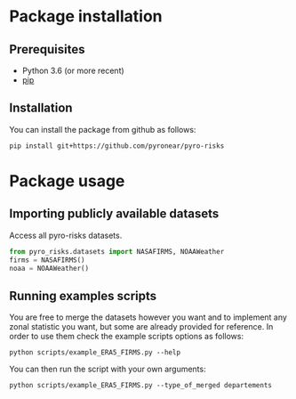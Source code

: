# Package installation

## Prerequisites

-   Python 3.6 (or more recent)
-   [pip](https://pip.pypa.io/en/stable/)

## Installation

You can install the package from github as follows:

```shell
pip install git+https://github.com/pyronear/pyro-risks
```

# Package usage

## Importing publicly available datasets

Access all pyro-risks datasets. 

```python
from pyro_risks.datasets import NASAFIRMS, NOAAWeather
firms = NASAFIRMS()
noaa = NOAAWeather()
```

## Running examples scripts

You are free to merge the datasets however you want and to implement any zonal statistic you want, but some are already provided for reference. In order to use them check the example scripts options as follows:

```shell
python scripts/example_ERA5_FIRMS.py --help
```

You can then run the script with your own arguments:

```shell
python scripts/example_ERA5_FIRMS.py --type_of_merged departements
```